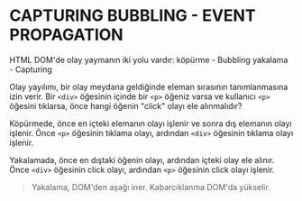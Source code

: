 # CAPTURING BUBBLING - EVENT PROPAGATION

HTML DOM'de olay yaymanın iki yolu vardır: 
köpürme - Bubbling 
yakalama - Capturing

Olay yayılımı, bir olay meydana geldiğinde eleman sırasının tanımlanmasına izin verir. Bir `<div>` öğesinin içinde bir `<p>` öğeniz varsa ve kullanıcı `<p>` öğesini tıklarsa, önce hangi öğenin "click" olayı ele alınmalıdır?

Köpürmede, önce en içteki elemanın olayı işlenir ve sonra dış elemanın olayı işlenir. Önce `<p>` öğesinin tıklama olayı, ardından `<div>` öğesinin tıklama olayı işlenir.

Yakalamada, önce en dıştaki öğenin olayı, ardından içteki olay ele alınır. Önce `<div>` öğesinin click olayı, ardından `<p>` öğesinin click olayı işlenir.

> Yakalama, DOM'den aşağı iner.
> Kabarcıklanma DOM'da yükselir.